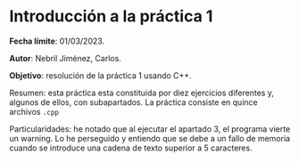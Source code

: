 # Introducción a la práctica 1

**Fecha límite**: 01/03/2023.  

**Autor**: Nebril Jiménez, Carlos. 

**Objetivo**: resolución de la práctica 1 usando C++.

Resumen: esta práctica esta constituida por diez ejercicios diferentes y, algunos de ellos, con subapartados. La práctica consiste en quince archivos ```.cpp``` 

Particularidades: he notado que al ejecutar el apartado 3, el programa
vierte un warning. Lo he perseguido y entiendo que se debe a un fallo
de memoria cuando se introduce una cadena de texto superior a 5
caracteres.


